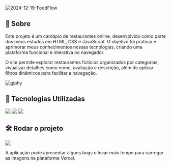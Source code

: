 ![2024-12-19-FoodFlow](https://github.com/user-attachments/assets/d5d7f327-7d4b-412b-aff2-da2129d29712)

<h2>📌 Sobre</h2>
<p> Este projeto é um cardápio de restaurantes online, desenvolvido como parte dos meus estudos em HTML, CSS e JavaScript. O objetivo foi praticar e aprimorar meus conhecimentos nessas tecnologias, criando uma plataforma funcional e interativa no navegador. </p>
<p> O site permite explorar restaurantes fictícios organizados por categorias, visualizar detalhes como nome, avaliação e descrição, além de aplicar filtros dinâmicos para facilitar a navegação. </p>

![giphy](https://i.giphy.com/media/v1.Y2lkPTc5MGI3NjExMzA1ZTczbTVlMXZtcmJmdzMwaHM5NnVkaXAzczJkZGd0em5xZjZoOSZlcD12MV9pbnRlcm5hbF9naWZfYnlfaWQmY3Q9cw/rdMYuReB3gY54grNo7/giphy.gif)

## 🚀 Tecnologias Utilizadas
<div>
  <img src="https://img.shields.io/badge/HTML-239120?style=for-the-badge&logo=html5&logoColor=white">
  <img src="https://img.shields.io/badge/CSS-239120?&style=for-the-badge&logo=css3&logoColor=white">
  <img src="https://img.shields.io/badge/JavaScript-F7DF1E?style=for-the-badge&logo=javascript&logoColor=black">
</div>

## 🛠️ Rodar o projeto

<div>
  <a href="https://foodflow-xi.vercel.app" target="_blank"><img loading="lazy" src="https://img.shields.io/badge/Vercel-000000?style=for-the-badge&logo=vercel&logoColor=white" target="_blank"></a>
  <p> A aplicação pode apresentar alguns bugs e levar mais tempo para carregar as imagens na plataforma Vercel. </p>
</div>

